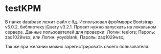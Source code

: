 # testKPM
В папке database лежит файл с бд. Использовал фреймворк Bootstrap v5.0.2, библиотеку jQuery v3.2.1. 
Проект нужно запускать на локальном сервере. Данные пользователей для проверки: 
Логин: teelors; 
Пароль: zaq1029wsx;
или
Логин: yoyoblank;
Пароль: zaq1029wsx;

Так же при желании можно зарегистрировать своего пользователя.
